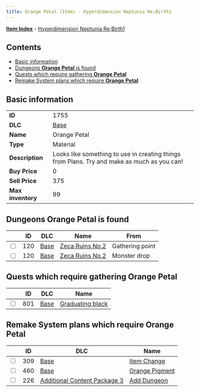```yaml
---
title: Orange Petal (Item) - Hyperdimension Neptunia Re;Birth1
---
```


[**Item Index**](/neptunia/rb1/item/index.html) - [Hyperdimension Neptunia Re;Birth1](/neptunia/rb1)

## Contents

- [Basic information](#basic-information)
- [Dungeons **Orange Petal** is found](#dungeons-orange-petal-is-found)
- [Quests which require gathering **Orange Petal**](#quests-which-require-gathering-orange-petal)
- [Remake System plans which require **Orange Petal**](#remake-system-plans-which-require-orange-petal)

## Basic information

|   |   |
| -- | -- |
| **ID** | 1755 |
| **DLC** | [Base](/neptunia/rb1/dlc/1-base.html) |
| **Name** | Orange Petal |
| **Type** | Material |
| **Description** | Looks like something to use in creating things from Plans. Try and make as much as you can! |
| **Buy Price** | 0 |
| **Sell Price** | 375 |
| **Max inventory** | 99 |


## Dungeons **Orange Petal** is found

|    | ID | DLC | Name | From |
| -- | -- | --- | ---- | ---- |
| <input type="checkbox" id="rb1-dungeon-1-120" class="trackbox" /> | 120 | [Base](/neptunia/rb1/dlc/1-base.html) | [Zeca Ruins No.2](/neptunia/rb1/dungeon/1-120-zeca-ruins-no-2.html) | Gathering point |
| <input type="checkbox" id="rb1-dungeon-1-120" class="trackbox" /> | 120 | [Base](/neptunia/rb1/dlc/1-base.html) | [Zeca Ruins No.2](/neptunia/rb1/dungeon/1-120-zeca-ruins-no-2.html) | Monster drop |


## Quests which require gathering **Orange Petal**

|    | ID | DLC | Name |
| -- | -- | --- | ---- |
| <input type="checkbox" id="rb1-quest-1-801" class="trackbox" /> | 801 | [Base](/neptunia/rb1/dlc/1-base.html) | [Graduating black](/neptunia/rb1/quest/1-801-graduating-black.html) |


## Remake System plans which require **Orange Petal**

|    | ID | DLC | Name |
| -- | -- | --- | ---- |
| <input type="checkbox" id="rb1-quest-1-309" class="trackbox" /> | 309 | [Base](/neptunia/rb1/dlc/1-base.html) | [Item Change](/neptunia/rb1/quest/1-309-item-change.html) |
| <input type="checkbox" id="rb1-quest-1-460" class="trackbox" /> | 460 | [Base](/neptunia/rb1/dlc/1-base.html) | [Orange Pigment](/neptunia/rb1/quest/1-460-orange-pigment.html) |
| <input type="checkbox" id="rb1-quest-12-226" class="trackbox" /> | 226 | [Additional Content Package 3](/neptunia/rb1/dlc/12-pack3.html) | [Add Dungeon](/neptunia/rb1/quest/12-226-add-dungeon.html) |

